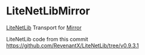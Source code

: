 # LiteNetLibMirror

[LiteNetLib](https://github.com/RevenantX/LiteNetLib) Transport for [Mirror](https://github.com/vis2k/Mirror)


LiteNetLib code from this commit 
https://github.com/RevenantX/LiteNetLib/tree/v0.9.3.1